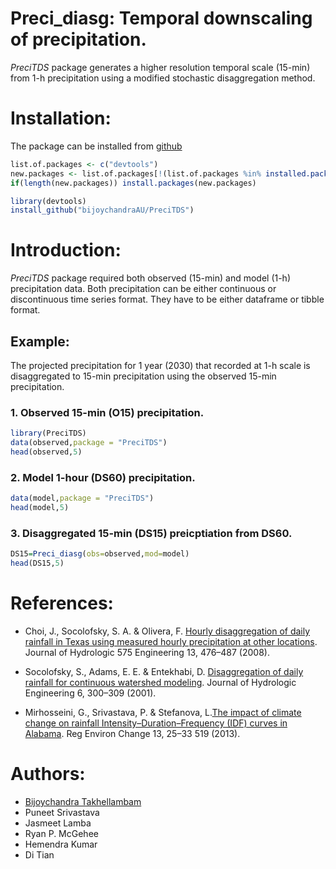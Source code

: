 

# Preci_diasg: Temporal downscaling of precipitation.

*PreciTDS* package generates a higher resolution temporal scale (15-min)
from 1-h precipitation using a modified stochastic disaggregation
method.

# Installation:

The package can be installed from
[github](https://github.com/bijoychandraAU/PreciTDS)

``` r
list.of.packages <- c("devtools")
new.packages <- list.of.packages[!(list.of.packages %in% installed.packages()[,"Package"])]
if(length(new.packages)) install.packages(new.packages)

library(devtools)
install_github("bijoychandraAU/PreciTDS")
```

# Introduction:

*PreciTDS* package required both observed (15-min) and model (1-h)
precipitation data. Both precipitation can be either continuous or
discontinuous time series format. They have to be either dataframe or
tibble format.

## Example:

The projected precipitation for 1 year (2030)  that recorded at 1-h scale is disaggregated to 15-min precipitation using the observed 15-min
precipitation.

### 1. Observed 15-min (O15) precipitation.

``` r
library(PreciTDS)
data(observed,package = "PreciTDS")
head(observed,5)
```

### 2. Model 1-hour (DS60) precipitation.

``` r
data(model,package = "PreciTDS")
head(model,5)
```

### 3. Disaggregated 15-min (DS15) preicptiation from DS60.

``` r
DS15=Preci_diasg(obs=observed,mod=model)
head(DS15,5)
```

# References:

-   Choi, J., Socolofsky, S. A. & Olivera, F. [Hourly disaggregation of
    daily rainfall in Texas using measured hourly precipitation at other
    locations](https://doi.org/10.1061/(ASCE)1084-0699(2008)13:6(476)).
    Journal of Hydrologic 575 Engineering 13, 476–487 (2008).

-   Socolofsky, S., Adams, E. E. & Entekhabi, D. [Disaggregation of
    daily rainfall for continuous watershed
    modeling](https://doi.org/10.1061/(ASCE)1084-0699(2001)6:4(300)).
    Journal of Hydrologic Engineering 6, 300–309 (2001).

-   Mirhosseini, G., Srivastava, P. & Stefanova, L.[The impact of
    climate change on rainfall Intensity–Duration–Frequency (IDF) curves
    in Alabama](https://doi.org/10.1007/s10113-012-0375-5). Reg Environ
    Change 13, 25–33 519 (2013).

# Authors:

-   [Bijoychandra Takhellambam](https://github.com/bijoychandraAU)
-   Puneet Srivastava
-   Jasmeet Lamba
-   Ryan P. McGehee
-   Hemendra Kumar
-   Di Tian
